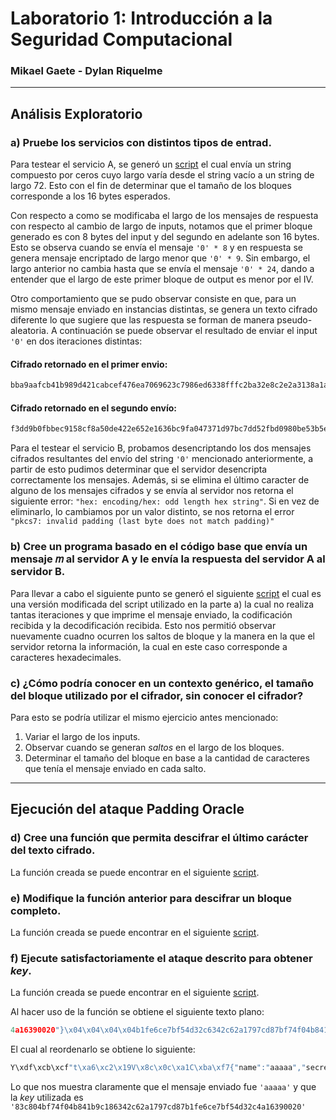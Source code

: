 # Laboratorio 1: Introducción a la Seguridad Computacional

### Mikael Gaete - Dylan Riquelme

---

## Análisis Exploratorio

### a) Pruebe los servicios con distintos tipos de entrad.

Para testear el servicio A, se generó un [script](parte_a.py) el cual envía un string compuesto por ceros cuyo
largo varía desde el string vacío a un string de largo 72. Esto con el fin de determinar que el tamaño de los 
bloques corresponde a los 16 bytes esperados.

Con respecto a como se modificaba el largo de los mensajes de respuesta con respecto al cambio de largo de inputs, 
notamos que el primer bloque generado es con 8 bytes del input y del segundo en adelante son 16 bytes. Esto se 
observa cuando se envía el mensaje `'0' * 8` y en respuesta se genera mensaje encriptado de largo menor que `'0' * 9`. 
Sin embargo, el largo anterior no cambia hasta que se envía el mensaje `'0' * 24`, dando a entender que el largo de este
primer bloque de output es menor por el IV.

Otro comportamiento que se pudo observar consiste en que, para un mismo mensaje enviado en instancias distintas, se 
genera un texto cifrado diferente lo que sugiere que las respuesta se forman de manera pseudo-aleatoria. A 
continuación se puede observar el resultado de enviar el input `'0'` en dos iteraciones distintas:

#### Cifrado retornado en el primer envio:
``` python
bba9aafcb41b989d421cabcef476ea7069623c7986ed6338fffc2ba32e8c2e2a3138a1a71d88b7925bcba8c94e1d4986a47b7fd4a3e2934d6dbd943d1ade74737909473be2de145ff6e4ee85cd71302039d6a07528aedc716ea869ffcbd054a4e9f30c63f67f77be778de9941e86ee28
```

#### Cifrado retornado en el segundo envío:
``` python
f3dd9b0fbbec9158cf8a50de422e652e1636bc9fa047371d97bc7dd52fbd0980be53b5edd378c4ccf630e345aaccbf919473602f4bbf9fec79c70477cfab74e33682cc48d639635c9f46b0809bb43e0cfedaf42b55dc0a4dfb605e2eb236a442e432c34e9647aff96d3cfc6412386cd3"
```

Para el testear el servicio B, probamos desencriptando los dos mensajes cifrados resultantes del envío del string `'0'` 
mencionado anteriormente, a partir de esto pudimos determinar que el servidor desencripta correctamente los mensajes. 
Además, si se elimina el último caracter de alguno de los mensajes cifrados y se envía al servidor nos retorna el 
siguiente error: `"hex: encoding/hex: odd length hex string"`. Si en vez de eliminarlo, lo cambiamos por un valor 
distinto, se nos retorna el error `"pkcs7: invalid padding (last byte does not match padding)"`

### b) Cree un programa basado en el código base que envía un mensaje 𝑚 al servidor A y le envía la respuesta del servidor A al servidor B.

Para llevar a cabo el siguiente punto se generó el siguiente [script](parte_b.py) el cual es una versión modificada 
del script utilizado en la parte a) la cual no realiza tantas iteraciones y que imprime el mensaje enviado, la 
codificación recibida y la decodificación recibida. Esto nos permitió observar nuevamente cuadno ocurren los saltos 
de bloque y la manera en la que el servidor retorna la información, la cual en este caso corresponde a caracteres 
hexadecimales.

### c) ¿Cómo podría conocer en un contexto genérico, el tamaño del bloque utilizado por el cifrador, sin conocer el cifrador?

Para esto se podría utilizar el mismo ejercicio antes mencionado:
1. Variar el largo de los inputs.
2. Observar cuando se generan _saltos_ en el largo de los bloques. 
3. Determinar el tamaño del bloque en base a la cantidad de caracteres que tenía el mensaje enviado en cada salto.

---

## Ejecución del ataque Padding Oracle

### d) Cree una función que permita descifrar el último carácter del texto cifrado.

La función creada se puede encontrar en el siguiente [script](parte_d.py).

### e) Modifique la función anterior para descifrar un bloque completo.

La función creada se puede encontrar en el siguiente [script](parte_e.py).

### f) Ejecute satisfactoriamente el ataque descrito para obtener _key_.

La función creada se puede encontrar en el siguiente [script](parte_f.py).

Al hacer uso de la función se obtiene el siguiente texto plano:

``` python
4a16390020"}\x04\x04\x04\x04b1fe6ce7bf54d32c6342c62a1797cd87bf74f04b841b9c18"secret":"83c804{"name":"aaaaa",Y\xdf\xcb\xcf"t\xa6\xc2\x19V\x8c\x0c\xa1C\xba\xf7
```

El cual al reordenarlo se obtiene lo siguiente:

``` python
Y\xdf\xcb\xcf"t\xa6\xc2\x19V\x8c\x0c\xa1C\xba\xf7{"name":"aaaaa","secret":"83c804bf74f04b841b9c186342c62a1797cd87b1fe6ce7bf54d32c4a16390020"}\x04\x04\x04\x04
```

Lo que nos muestra claramente que el mensaje enviado fue `'aaaaa'` y que la _key_ utilizada es `'83c804bf74f04b841b9c186342c62a1797cd87b1fe6ce7bf54d32c4a16390020'`